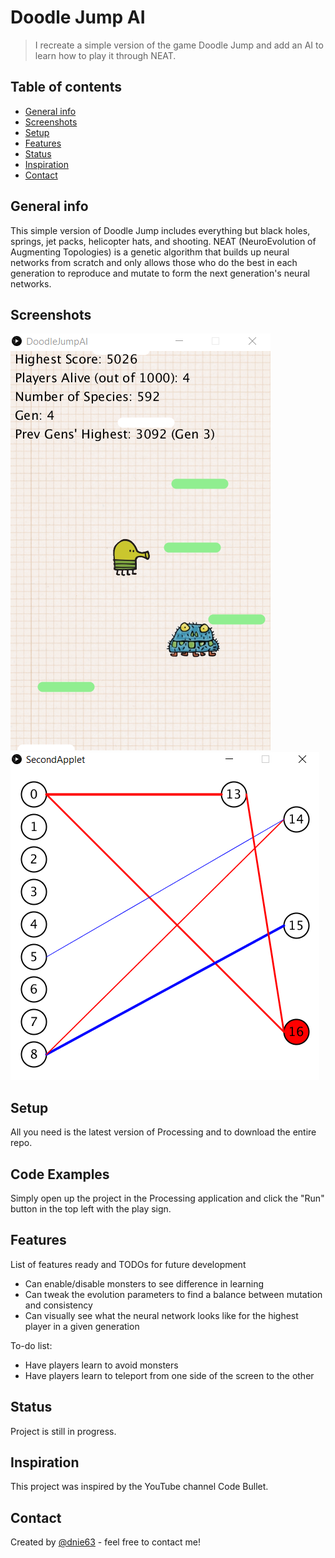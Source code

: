 # Doodle Jump AI
> I recreate a simple version of the game Doodle Jump and add an AI to learn how to play it through NEAT.

## Table of contents
* [General info](#general-info)
* [Screenshots](#screenshots)
* [Setup](#setup)
* [Features](#features)
* [Status](#status)
* [Inspiration](#inspiration)
* [Contact](#contact)

## General info
This simple version of Doodle Jump includes everything but black holes, springs, jet packs, helicopter hats, and shooting. NEAT (NeuroEvolution of Augmenting Topologies) is a genetic algorithm that builds up neural networks from scratch and only allows those who do the best in each generation to reproduce and mutate to form the next generation's neural networks.

## Screenshots
![Doodle Jump screenshot](./imgs/doodlejump.png)
![Neural Network screenshot](./imgs/neuralnet.png)

## Setup
All you need is the latest version of Processing and to download the entire repo.

## Code Examples
Simply open up the project in the Processing application and click the "Run" button in the top left with the play sign.

## Features
List of features ready and TODOs for future development
* Can enable/disable monsters to see difference in learning
* Can tweak the evolution parameters to find a balance between mutation and consistency
* Can visually see what the neural network looks like for the highest player in a given generation

To-do list:
* Have players learn to avoid monsters
* Have players learn to teleport from one side of the screen to the other

## Status
Project is still in progress.

## Inspiration
This project was inspired by the YouTube channel Code Bullet.

## Contact
Created by [@dnie63](https://www.github.com/dnie63) - feel free to contact me!